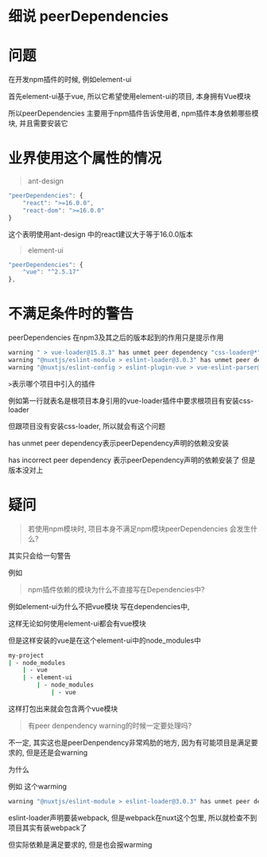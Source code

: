 # 细说 peerDependencies

# 问题

在开发npm插件的时候, 例如element-ui

首先element-ui基于vue, 所以它希望使用element-ui的项目, 本身拥有Vue模块

所以peerDependencies 主要用于npm插件告诉使用者, npm插件本身依赖哪些模块, 并且需要安装它

# 业界使用这个属性的情况

> ant-design

```javascript
"peerDependencies": {
    "react": ">=16.0.0",
    "react-dom": ">=16.0.0"
}
```

这个表明使用ant-design 中的react建议大于等于16.0.0版本

> element-ui 

```javascript
"peerDependencies": {
    "vue": "^2.5.17"
},
```

# 不满足条件时的警告

peerDependencies 在npm3及其之后的版本起到的作用只是提示作用

```bash
warning " > vue-loader@15.8.3" has unmet peer dependency "css-loader@*".
warning "@nuxtjs/eslint-module > eslint-loader@3.0.3" has unmet peer dependency "webpack@^4.0.0 || ^5.0.0".
warning "@nuxtjs/eslint-config > eslint-plugin-vue > vue-eslint-parser@5.0.0" has incorrect peer dependency "eslint@^5.0.0".
```

`>`表示哪个项目中引入的插件

例如第一行就表名是根项目本身引用的vue-loader插件中要求根项目有安装css-loader

但跟项目没有安装css-loader, 所以就会有这个问题

has unmet peer dependency表示peerDependency声明的依赖没安装

has incorrect peer dependency 表示peerDependency声明的依赖安装了 但是版本没对上
> 

# 疑问

> 若使用npm模块时, 项目本身不满足npm模块peerDependencies 会发生什么?

其实只会给一句警告

例如 

> npm插件依赖的模块为什么不直接写在Dependencies中?

例如element-ui为什么不把vue模块 写在dependencies中,

这样无论如何使用element-ui都会有vue模块

但是这样安装的vue是在这个element-ui中的node_modules中

```bash
my-project
| - node_modules
    | - vue
    | - element-ui
        | - node_modules
            | - vue
```
这样打包出来就会包含两个vue模块

> 有peer denpendency warning的时候一定要处理吗?

不一定, 其实这也是peerDenpendency非常鸡肋的地方, 因为有可能项目是满足要求的, 但是还是会warning

为什么

例如 这个warming

```bash
warning "@nuxtjs/eslint-module > eslint-loader@3.0.3" has unmet peer dependency "webpack@^4.0.0 || ^5.0.0".
```

eslint-loader声明要装webpack, 但是webpack在nuxt这个包里, 所以就检查不到项目其实有装webpack了

但实际依赖是满足要求的, 但是也会报warming